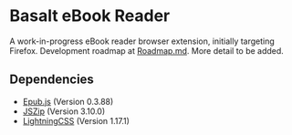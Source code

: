 # Basalt eBook Reader

A work-in-progress eBook reader browser extension, initially targeting Firefox. Development roadmap at [Roadmap.md](docs/Roadmap.md). More detail to be added.

## Dependencies

* [Epub.js](https://github.com/futurepress/epub.js) (Version 0.3.88)
* [JSZip](https://github.com/Stuk/jszip) (Version 3.10.0)
* [LightningCSS](https://github.com/parcel-bundler/lightningcss) (Version 1.17.1)
